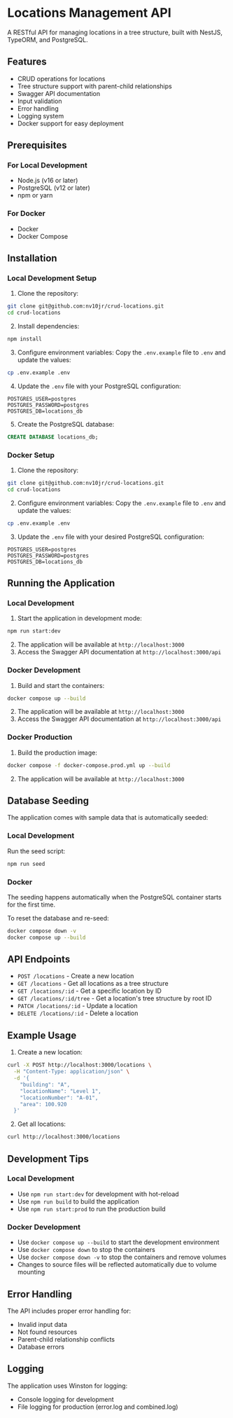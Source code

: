 # Locations Management API

A RESTful API for managing locations in a tree structure, built with NestJS, TypeORM, and PostgreSQL.

## Features

- CRUD operations for locations
- Tree structure support with parent-child relationships
- Swagger API documentation
- Input validation
- Error handling
- Logging system
- Docker support for easy deployment

## Prerequisites

### For Local Development
- Node.js (v16 or later)
- PostgreSQL (v12 or later)
- npm or yarn

### For Docker
- Docker
- Docker Compose

## Installation

### Local Development Setup

1. Clone the repository:
```bash
git clone git@github.com:nv10jr/crud-locations.git
cd crud-locations
```

2. Install dependencies:
```bash
npm install
```

3. Configure environment variables:
Copy the `.env.example` file to `.env` and update the values:
```bash
cp .env.example .env
```

4. Update the `.env` file with your PostgreSQL configuration:
```env
POSTGRES_USER=postgres
POSTGRES_PASSWORD=postgres
POSTGRES_DB=locations_db
```

5. Create the PostgreSQL database:
```sql
CREATE DATABASE locations_db;
```

### Docker Setup

1. Clone the repository:
```bash
git clone git@github.com:nv10jr/crud-locations.git
cd crud-locations
```

2. Configure environment variables:
Copy the `.env.example` file to `.env` and update the values:
```bash
cp .env.example .env
```

3. Update the `.env` file with your desired PostgreSQL configuration:
```env
POSTGRES_USER=postgres
POSTGRES_PASSWORD=postgres
POSTGRES_DB=locations_db
```

## Running the Application

### Local Development

1. Start the application in development mode:
```bash
npm run start:dev
```

2. The application will be available at `http://localhost:3000`
3. Access the Swagger API documentation at `http://localhost:3000/api`

### Docker Development

1. Build and start the containers:
```bash
docker compose up --build
```

2. The application will be available at `http://localhost:3000`
3. Access the Swagger API documentation at `http://localhost:3000/api`

### Docker Production

1. Build the production image:
```bash
docker compose -f docker-compose.prod.yml up --build
```

2. The application will be available at `http://localhost:3000`

## Database Seeding

The application comes with sample data that is automatically seeded:

### Local Development
Run the seed script:
```bash
npm run seed
```

### Docker
The seeding happens automatically when the PostgreSQL container starts for the first time.

To reset the database and re-seed:
```bash
docker compose down -v
docker compose up --build
```

## API Endpoints

- `POST /locations` - Create a new location
- `GET /locations` - Get all locations as a tree structure
- `GET /locations/:id` - Get a specific location by ID
- `GET /locations/:id/tree` - Get a location's tree structure by root ID
- `PATCH /locations/:id` - Update a location
- `DELETE /locations/:id` - Delete a location

## Example Usage

1. Create a new location:
```bash
curl -X POST http://localhost:3000/locations \
  -H "Content-Type: application/json" \
  -d '{
    "building": "A",
    "locationName": "Level 1",
    "locationNumber": "A-01",
    "area": 100.920
  }'
```

2. Get all locations:
```bash
curl http://localhost:3000/locations
```

## Development Tips

### Local Development
- Use `npm run start:dev` for development with hot-reload
- Use `npm run build` to build the application
- Use `npm run start:prod` to run the production build

### Docker Development
- Use `docker compose up --build` to start the development environment
- Use `docker compose down` to stop the containers
- Use `docker compose down -v` to stop the containers and remove volumes
- Changes to source files will be reflected automatically due to volume mounting

## Error Handling

The API includes proper error handling for:
- Invalid input data
- Not found resources
- Parent-child relationship conflicts
- Database errors

## Logging

The application uses Winston for logging:
- Console logging for development
- File logging for production (error.log and combined.log) 